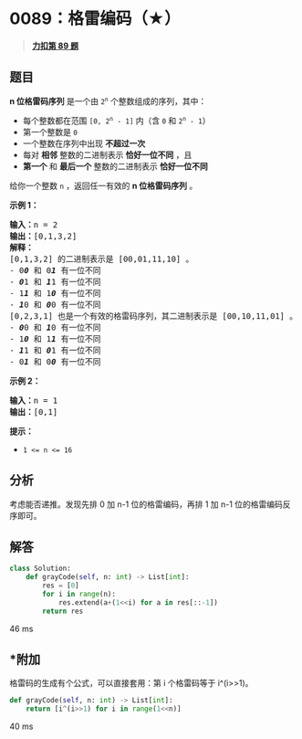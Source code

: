 # 0089：格雷编码（★）


> <u>**[力扣第 89 题](https://leetcode.cn/problems/gray-code/)**</u>

## 题目

<strong>n 位格雷码序列</strong> 是一个由 <code>2<sup>n</sup></code> 个整数组成的序列，其中：
<ul>
<li>每个整数都在范围 <code>[0, 2<sup>n</sup> - 1]</code> 内（含 <code>0</code> 和 <code>2<sup>n</sup> - 1</code>）</li>
<li>第一个整数是 <code>0</code></li>
<li>一个整数在序列中出现 <strong>不超过一次</strong></li>
<li>每对 <strong>相邻</strong> 整数的二进制表示 <strong>恰好一位不同</strong> ，且</li>
<li><strong>第一个</strong> 和 <strong>最后一个</strong> 整数的二进制表示 <strong>恰好一位不同</strong></li>
</ul>

<p>给你一个整数 <code>n</code> ，返回任一有效的 <strong>n 位格雷码序列</strong> 。</p>



<p><strong>示例 1：</strong></p>

<pre>
<strong>输入：</strong>n = 2
<strong>输出：</strong>[0,1,3,2]
<strong>解释：</strong>
[0,1,3,2] 的二进制表示是 [00,01,11,10] 。
- 0<strong><em>0</em></strong> 和 0<em><strong>1</strong></em> 有一位不同
- <em><strong>0</strong></em>1 和 <em><strong>1</strong></em>1 有一位不同
- 1<em><strong>1</strong></em> 和 1<em><strong>0</strong></em> 有一位不同
- <em><strong>1</strong></em>0 和 <em><strong>0</strong></em>0 有一位不同
[0,2,3,1] 也是一个有效的格雷码序列，其二进制表示是 [00,10,11,01] 。
- <em><strong>0</strong></em>0 和 <em><strong>1</strong></em>0 有一位不同
- 1<em><strong>0</strong></em> 和 1<em><strong>1</strong></em> 有一位不同
- <em><strong>1</strong></em>1 和 <em><strong>0</strong></em>1 有一位不同
- 0<em><strong>1</strong></em> 和 0<em><strong>0</strong></em> 有一位不同
</pre>

<p><strong>示例 2：</strong></p>

<pre>
<strong>输入：</strong>n = 1
<strong>输出：</strong>[0,1]
</pre>



<p><strong>提示：</strong></p>

<ul>
<li><code>1 &lt;= n &lt;= 16</code></li>
</ul>


## 分析

考虑能否递推。发现先排 0 加 n-1 位的格雷编码，再排 1 加 n-1 位的格雷编码反序即可。

## 解答

```python
class Solution:
    def grayCode(self, n: int) -> List[int]:
        res = [0]
        for i in range(n):
            res.extend(a+(1<<i) for a in res[::-1])
        return res
```
46 ms

## *附加

格雷码的生成有个公式，可以直接套用：第 i 个格雷码等于 i^(i>>1)。

```python
def grayCode(self, n: int) -> List[int]:
    return [i^(i>>1) for i in range(1<<n)]
```
40 ms
